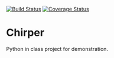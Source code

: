 [![Build Status](https://travis-ci.org/jeffnb/chirper.svg?branch=master)](https://travis-ci.org/jeffnb/chirper) [![Coverage Status](https://coveralls.io/repos/jeffnb/chirper/badge.svg?branch=master&service=github)](https://coveralls.io/github/jeffnb/chirper?branch=master)

# Chirper

Python in class project for demonstration.
